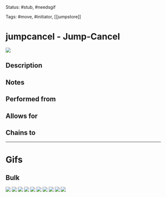 Status: #stub, #needsgif 

Tags: #move, #initiator, [[jumpstore]]

# jumpcancel - Jump-Cancel
<img src=https://raw.githubusercontent.com/LauraHannah44/Rain-World-Movement/main/Files/jumpcancel_header.gif>

## Description


## Notes


## Performed from


## Allows for


## Chains to


___
# Gifs
## Bulk
<img src=https://raw.githubusercontent.com/LauraHannah44/Rain-World-Movement/main/Files/jumpcancel_0.gif>

<img src=https://raw.githubusercontent.com/LauraHannah44/Rain-World-Movement/main/Files/jumpcancel_1.gif>

<img src=https://raw.githubusercontent.com/LauraHannah44/Rain-World-Movement/main/Files/jumpcancel_2.gif>

<img src=https://raw.githubusercontent.com/LauraHannah44/Rain-World-Movement/main/Files/jumpcancel_3.gif>

<img src=https://raw.githubusercontent.com/LauraHannah44/Rain-World-Movement/main/Files/jumpcancel_4.gif>

<img src=https://raw.githubusercontent.com/LauraHannah44/Rain-World-Movement/main/Files/jumpcancel_5.gif>

<img src=https://raw.githubusercontent.com/LauraHannah44/Rain-World-Movement/main/Files/jumpcancel_6.gif>

<img src=https://raw.githubusercontent.com/LauraHannah44/Rain-World-Movement/main/Files/jumpcancel_7.gif>

<img src=https://raw.githubusercontent.com/LauraHannah44/Rain-World-Movement/main/Files/jumpcancel_8.gif>

<img src=https://raw.githubusercontent.com/LauraHannah44/Rain-World-Movement/main/Files/jumpcancel_9.gif>
